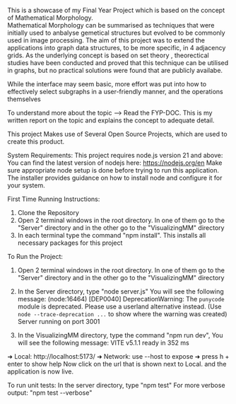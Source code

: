 This is a showcase of my Final Year Project which is based on the concept of Mathematical Morphology. <br>
Mathematical Morphology can be summarised as techniques that were initially used to anbalyse gemetical structures but evolved to be commonly used in image processing. The aim of this project was to extend the applications into graph data structures, to be more specific, in 4 adjacency grids. As the underlying concept is based on set theory , theorectical studies have been conducted and proved that this technique can be utilised in graphs, but no practical solutions were found that are publicly availabe.

While the interface may seem basic, more effort was put into how to effectively select subgraphs in a user-friendly manner, and the operations themselves

To understand more about the topic  --> Read the FYP-DOC. This is my written report on the topic and explains the concept to adequate detail.



This project Makes use of Several Open Source Projects, which are used to create this product.

System Requirements:
This project requires node.js version 21 and above: You can find the latest version of nodejs here: https://nodejs.org/en
Make sure appropriate node setup is done before trying to run this application. The installer provides guidance on how to install node and configure it for your system.

First Time Running Instructions:
1. Clone the Repository
2. Open 2 terminal windows in the root directory. In one of them go to the "Server" directory and in the other go to the "VisualizingMM" directory
3. In each terminal type the command "npm install". This installs all necessary packages for this project

To Run the Project:
1. Open 2 terminal windows in the root directory. In one of them go to the "Server" directory and in the other go to the "VisualizingMM" directory
2. In the Server directory, type "node server.js"  You will see the following message:
(node:16464) [DEP0040] DeprecationWarning: The `punycode` module is deprecated. Please use a userland alternative instead.
(Use `node --trace-deprecation ...` to show where the warning was created)
Server running on port 3001

3. In the VisualizingMM directory, type the command "npm run dev", You will see the following message:
  VITE v5.1.1  ready in 352 ms

  ➜  Local:   http://localhost:5173/
  ➜  Network: use --host to expose
  ➜  press h + enter to show help
Now click on the url that is shown next to Local. and the application is now live.

To run unit tests:
In the server directory, type "npm test"
For more verbose output: "npm test --verbose"
